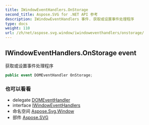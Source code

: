 ```yaml
---
title: IWindowEventHandlers.OnStorage
second_title: Aspose.SVG for .NET API 参考
description: IWindowEventHandlers 事件. 获取或设置事件处理程序
type: docs
weight: 110
url: /zh/net/aspose.svg.window/iwindoweventhandlers/onstorage/
---
```

## IWindowEventHandlers.OnStorage event

获取或设置事件处理程序

```csharp
public event DOMEventHandler OnStorage;
```

### 也可以看看

* delegate [DOMEventHandler](../../../aspose.svg.dom.events/domeventhandler/)
* interface [IWindowEventHandlers](../)
* 命名空间 [Aspose.Svg.Window](../../iwindoweventhandlers/)
* 部件 [Aspose.SVG](../../../)



